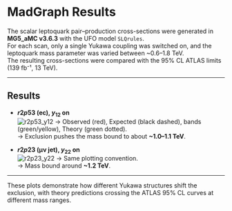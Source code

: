 # MadGraph Results

The scalar leptoquark pair–production cross-sections were generated in **MG5_aMC v3.6.3** with the UFO model `SLQrules`.  
For each scan, only a single Yukawa coupling was switched on, and the leptoquark mass parameter was varied between ~0.6–1.8 TeV.  
The resulting cross-sections were compared with the 95% CL ATLAS limits (139 fb⁻¹, 13 TeV).

---

## Results

- **$r2p53$ (ec), $y_{12}$ on**  
  ![r2p53_y12](../Figures/r2p53_y12.png)
  → Observed (red), Expected (black dashed), bands (green/yellow), Theory (green dotted).  
  → Exclusion pushes the mass bound to about **~1.0–1.1 TeV**.

- **$r2p23$ (μν jet), $y_{22}$ on**  
 ![r2p23_y22](../Figures/r2p23_y22.png)
  → Same plotting convention.  
  → Mass bound around **~1.2 TeV**.

---

These plots demonstrate how different Yukawa structures shift the exclusion, with theory predictions crossing the ATLAS 95% CL curves at different mass ranges.

